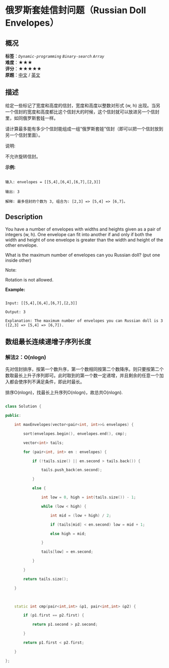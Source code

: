 # 俄罗斯套娃信封问题（Russian Doll Envelopes）
## 概况
**标签**：*`Dynamic-programming`*  *`Binary-search`*  *`Array`*<br>
**难度**：★★★<br>
**评分**：★★★★★<br>
**原题**：[中文](https://leetcode-cn.com/problems/russian-doll-envelopes) / [英文](https://leetcode.com/problems/russian-doll-envelopes)
## 描述

给定一些标记了宽度和高度的信封，宽度和高度以整数对形式 (w, h) 出现。当另一个信封的宽度和高度都比这个信封大的时候，这个信封就可以放进另一个信封里，如同俄罗斯套娃一样。



请计算最多能有多少个信封能组成一组“俄罗斯套娃”信封（即可以把一个信封放到另一个信封里面）。



说明:

不允许旋转信封。



**示例:**

```

输入: envelopes = [[5,4],[6,4],[6,7],[2,3]]

输出: 3 

解释: 最多信封的个数为 3, 组合为: [2,3] => [5,4] => [6,7]。

```



## Description

You have a number of envelopes with widths and heights given as a pair of integers (w, h). One envelope can fit into another if and only if both the width and height of one envelope is greater than the width and height of the other envelope.



What is the maximum number of envelopes can you Russian doll? (put one inside other)



Note:

Rotation is not allowed.



**Example:**

```

Input: [[5,4],[6,4],[6,7],[2,3]]

Output: 3 

Explanation: The maximum number of envelopes you can Russian doll is 3 ([2,3] => [5,4] => [6,7]).

```





## 数组最长连续递增子序列长度



### 解法2：O(nlogn)

先对信封排序，按第一个数升序，第一个数相同按第二个数降序。则只要按第二个数取最长上升子序列即可。此时取到的第一个数一定递增，并且剩余的任意一个加入都会使序列不满足条件，即此时最长。

排序O(nlogn)，找最长上升序列O(nlogn)，故总共O(nlogn).

```c++

class Solution {

public:

    int maxEnvelopes(vector<pair<int, int>>& envelopes) {

        sort(envelopes.begin(), envelopes.end(), cmp);

        vector<int> tails;

        for (pair<int, int> en : envelopes) {

            if (!tails.size() || en.second > tails.back()) {

                tails.push_back(en.second);

            }

            else {

                int low = 0, high = int(tails.size()) - 1;

                while (low < high) {

                    int mid = (low + high) / 2;

                    if (tails[mid] < en.second) low = mid + 1;

                    else high = mid;

                }

                tails[low] = en.second;

            }

        }

        return tails.size();

    }

    

    static int cmp(pair<int,int> &p1, pair<int,int> &p2) {

        if (p1.first == p2.first) {

            return p1.second > p2.second;

        }

        return p1.first < p2.first;

    }

};

```